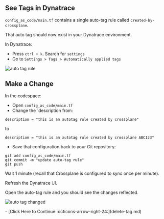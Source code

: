## See Tags in Dynatrace

`config_as_code/main.tf` contains a single auto-tag rule called `created-by-crossplane`.

That auto tag should now exist in your Dynatrace environment.

In Dynatrace:

* Press `ctrl + k`. Search for `settings`
* Go to `Settings > Tags > Automatically applied tags`

![auto tag rule](images/dt-auto-tag-screen.png)

## Make a Change

In the codespace:

* Open `config_as_code/main.tf`
* Change the `description from:

```
description = "this is an autotag rule created by crossplane"
```

to

```
description = "this is an autotag rule created by crossplane ABC123"
```

* Save that configuration back to your Git repository:

``` { "name": "git add terraform" }
git add config_as_code/main.tf
git commit -m "update auto-tag rule"
git push
```

Wait 1 minute (recall that Crossplane is configured to sync once per minute).

Refresh the Dynatrace UI.

Open the auto-tag rule and you should see the changes reflected.

![auto tag changed](images/dt-auto-tag-changed.png)

<div class="grid cards" markdown>
- [Click Here to Continue :octicons-arrow-right-24:](delete-tag.md)
</div>
